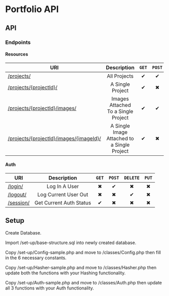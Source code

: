 # Portfolio API

## API

### Endpoints

#### Resources
 
| URI | Description | <code>GET</code> | <code>POST</code> | <code>DELETE</code> | <code>PUT</code>|
| --- | :----: | :----: |:----:|:----:|:----:|
| [/projects/](https://api.jahidulpabelislam.com/v3/projects/) | All Projects | &#10004; | &#10004; | &#10006; | &#10006; |
| [/projects/{projectId}/](https://api.jahidulpabelislam.com/v3/projects/13/) | A Single Project | &#10004; | &#10006; | &#10004; | &#10004; |
| [/projects/{projectId}/images/](https://api.jahidulpabelislam.com/v3/projects/13/images/) | Images Attached To a Single Project | &#10004; | &#10004; | &#10006; | &#10006; |
| [/projects/{projectId}/images/{imageId}/](https://api.jahidulpabelislam.com/v3/projects/13/images/72/) | A Single Image Attached to a Single Project | &#10004; | &#10006; | &#10004; | &#10004; |

#### Auth

| URI | Description | <code>GET</code> | <code>POST</code> | <code>DELETE</code> | <code>PUT</code>|
| --- | :----: | :----: |:----:|:----:|:----:|
| [/login/](https://api.jahidulpabelislam.com/v3/login/) | Log In A User | &#10006; | &#10004; | &#10006; | &#10006; |
| [/logout/](https://api.jahidulpabelislam.com/v3/logout/) | Log Current User Out | &#10006; | &#10006; | &#10004; | &#10006; |
| [/session/](https://api.jahidulpabelislam.com/v3/session/) | Get Current Auth Status | &#10004; | &#10006; | &#10006; | &#10006; |

## Setup

Create Database.

Import /set-up/base-structure.sql into newly created database.

Copy /set-up/Config-sample.php and move to /classes/Config.php then fill in the 6 necessary constants.

Copy /set-up/Hasher-sample.php and move to /classes/Hasher.php then update both the functions with your Hashing functionality.

Copy /set-up/Auth-sample.php and move to /classes/Auth.php then update all 3 functions with your Auth functionality.